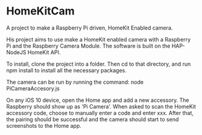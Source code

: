 # HomeKitCam
A project to make a Raspberry Pi driven, HomeKit Enabled camera.

His project aims to use make a HomeKit enabled camera with a Raspberry Pi and the Raspberry Camera Module. The software is built on the HAP-NodeJS HomeKit API.

To install, clone the project into a folder. Then cd to that directory, and run npm install to install all the necessary packages.

The camera can be run by running the command: node PiCameraAccesory.js 

On any iOS 10 device, open the Home app and add a new accessory. The Raspberry should show up as 'Pi Camera'. When asked to scan the HomeKit accessory code, choose to manually enter a code and enter xxx. After that, the pairing should be successful and the camera should start to send screenshots to the Home app.